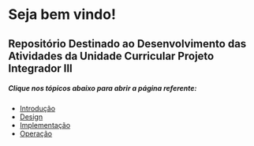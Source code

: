 

# Seja bem vindo! 
## Repositório Destinado ao Desenvolvimento das Atividades da Unidade Curricular Projeto Integrador III

##### Clique nos tópicos abaixo para abrir a página referente:

* [Introdução]([https://github.com/lira_hc/PI3_LIRA/introducao.md](https://github.com/lirahc/PI3-IFSC-2024-1/blob/main/Limpador_Ninbus200/PI3_LIRA/operacao.md))
*  [Design]([https://github.com/lira_hc/PI3_LIRA/design.md](https://github.com/lirahc/PI3-IFSC-2024-1/blob/main/Limpador_Ninbus200/PI3_LIRA/design.md))
*  [Implementação](https://github.com/lira_hc/PI3_LIRA/implementacao.md](https://github.com/lirahc/PI3-IFSC-2024-1/blob/main/Limpador_Ninbus200/PI3_LIRA/implementacao.md)) 
*  [Operação](https://github.com/lira_hc/PI3_LIRA/operacao.md](https://github.com/lirahc/PI3-IFSC-2024-1/blob/main/Limpador_Ninbus200/PI3_LIRA/operacao.md))
